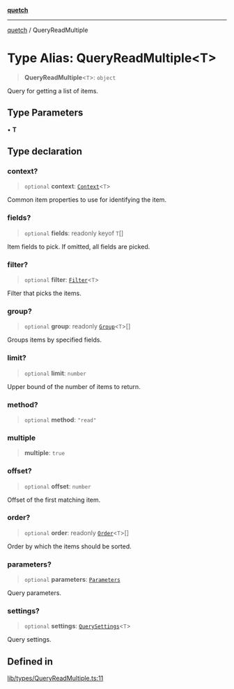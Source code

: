 [**quetch**](../README.md)

***

[quetch](../README.md) / QueryReadMultiple

# Type Alias: QueryReadMultiple\<T\>

> **QueryReadMultiple**\<`T`\>: `object`

Query for getting a list of items.

## Type Parameters

• **T**

## Type declaration

### context?

> `optional` **context**: [`Context`](Context.md)\<`T`\>

Common item properties to use for identifying the item.

### fields?

> `optional` **fields**: readonly keyof `T`[]

Item fields to pick. If omitted, all fields are picked.

### filter?

> `optional` **filter**: [`Filter`](Filter.md)\<`T`\>

Filter that picks the items.

### group?

> `optional` **group**: readonly [`Group`](Group.md)\<`T`\>[]

Groups items by specified fields.

### limit?

> `optional` **limit**: `number`

Upper bound of the number of items to return.

### method?

> `optional` **method**: `"read"`

### multiple

> **multiple**: `true`

### offset?

> `optional` **offset**: `number`

Offset of the first matching item.

### order?

> `optional` **order**: readonly [`Order`](Order.md)\<`T`\>[]

Order by which the items should be sorted.

### parameters?

> `optional` **parameters**: [`Parameters`](Parameters.md)

Query parameters.

### settings?

> `optional` **settings**: [`QuerySettings`](QuerySettings.md)\<`T`\>

Query settings.

## Defined in

[lib/types/QueryReadMultiple.ts:11](https://github.com/nevoland/quetch/blob/3b1cd3aac672a1a4d2ad52892d4fa09995f51627/lib/types/QueryReadMultiple.ts#L11)
